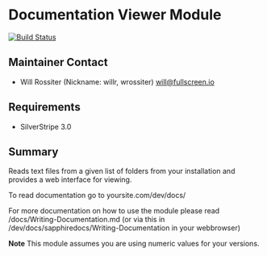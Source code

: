 # Documentation Viewer Module

[![Build Status](https://secure.travis-ci.org/silverstripe/silverstripe-docsviewer.png?branch=0.1)](http://travis-ci.org/silverstripe/silverstripe-docsviewer)

## Maintainer Contact

* Will Rossiter (Nickname: willr, wrossiter) 
 <will@fullscreen.io>

## Requirements

* SilverStripe 3.0

## Summary

Reads text files from a given list of folders from your installation and 
provides a web interface for viewing. 

To read documentation go to yoursite.com/dev/docs/

For more documentation on how to use the module please read /docs/Writing-Documentation.md 
(or via this in /dev/docs/sapphiredocs/Writing-Documentation in your webbrowser)

**Note** This module assumes you are using numeric values for your versions.
